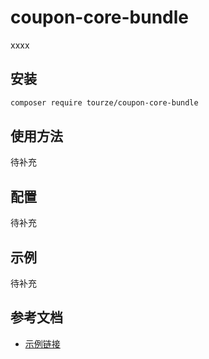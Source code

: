 # coupon-core-bundle

xxxx

## 安装

```bash
composer require tourze/coupon-core-bundle
```

## 使用方法

待补充

## 配置

待补充

## 示例

待补充

## 参考文档

- [示例链接](https://example.com)
